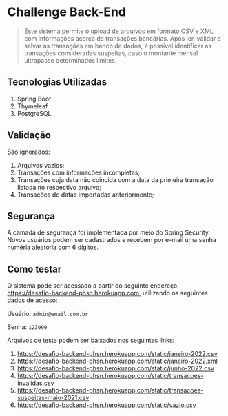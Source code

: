 # Challenge Back-End

> Este sistema permite o upload de arquivos em formato CSV e XML com informações acerca de transações bancárias.
> Após ler, validar e salvar as transações em banco de dados, é possível identificar as transações consideradas suspeitas, caso o montante mensal ultrapasse determinados limites.


## Tecnologias Utilizadas

1. Spring Boot
2. Thymeleaf
3. PostgreSQL


## Validação 

São ignorados:

1. Arquivos vazios;
2. Transações com informações incompletas;
3. Transações cuja data não coincida com a data da primeira transação listada no respectivo arquivo;
4. Transações de datas importadas anteriormente;

## Segurança

A camada de segurança foi implementada por meio do Spring Security.
Novos usuários podem ser cadastrados e recebem por e-mail uma senha numéria aleatória com 6 dígitos.

## Como testar

O sistema pode ser acessado a partir do seguinte endereço: https://desafio-backend-phsn.herokuapp.com, utilizando os seguintes dados de acesso:

Usuário: `admin@email.com.br` 

Senha: `123999`

Arquivos de teste podem ser baixados nos seguintes links:

1. https://desafio-backend-phsn.herokuapp.com/static/janeiro-2022.csv
2. https://desafio-backend-phsn.herokuapp.com/static/janeiro-2022.xml
3. https://desafio-backend-phsn.herokuapp.com/static/junho-2022.csv
4. https://desafio-backend-phsn.herokuapp.com/static/transacoes-invalidas.csv
5. https://desafio-backend-phsn.herokuapp.com/static/transacoes-suspeitas-maio-2021.csv
6. https://desafio-backend-phsn.herokuapp.com/static/vazio.csv







